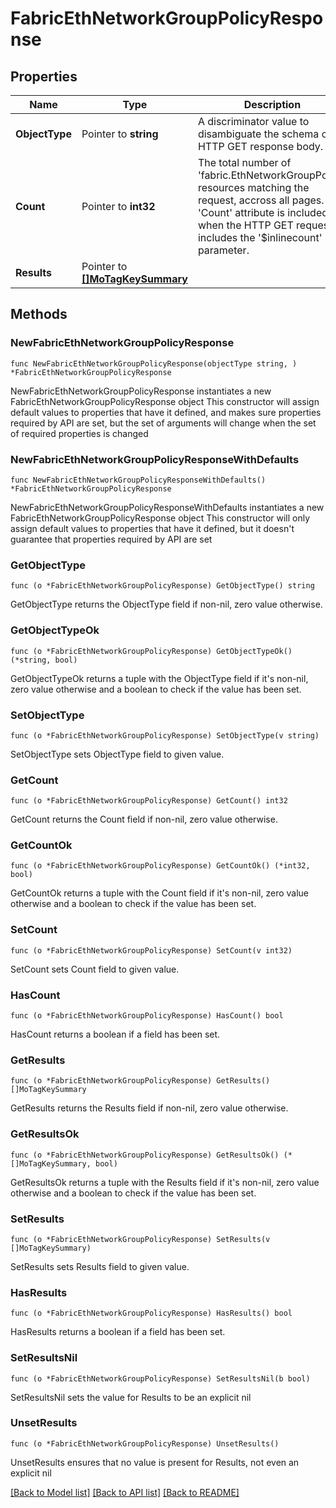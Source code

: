 # FabricEthNetworkGroupPolicyResponse

## Properties

Name | Type | Description | Notes
------------ | ------------- | ------------- | -------------
**ObjectType** | Pointer to **string** | A discriminator value to disambiguate the schema of a HTTP GET response body. | 
**Count** | Pointer to **int32** | The total number of &#39;fabric.EthNetworkGroupPolicy&#39; resources matching the request, accross all pages. The &#39;Count&#39; attribute is included when the HTTP GET request includes the &#39;$inlinecount&#39; parameter. | [optional] 
**Results** | Pointer to [**[]MoTagKeySummary**](mo.TagKeySummary.md) |  | [optional] 

## Methods

### NewFabricEthNetworkGroupPolicyResponse

`func NewFabricEthNetworkGroupPolicyResponse(objectType string, ) *FabricEthNetworkGroupPolicyResponse`

NewFabricEthNetworkGroupPolicyResponse instantiates a new FabricEthNetworkGroupPolicyResponse object
This constructor will assign default values to properties that have it defined,
and makes sure properties required by API are set, but the set of arguments
will change when the set of required properties is changed

### NewFabricEthNetworkGroupPolicyResponseWithDefaults

`func NewFabricEthNetworkGroupPolicyResponseWithDefaults() *FabricEthNetworkGroupPolicyResponse`

NewFabricEthNetworkGroupPolicyResponseWithDefaults instantiates a new FabricEthNetworkGroupPolicyResponse object
This constructor will only assign default values to properties that have it defined,
but it doesn't guarantee that properties required by API are set

### GetObjectType

`func (o *FabricEthNetworkGroupPolicyResponse) GetObjectType() string`

GetObjectType returns the ObjectType field if non-nil, zero value otherwise.

### GetObjectTypeOk

`func (o *FabricEthNetworkGroupPolicyResponse) GetObjectTypeOk() (*string, bool)`

GetObjectTypeOk returns a tuple with the ObjectType field if it's non-nil, zero value otherwise
and a boolean to check if the value has been set.

### SetObjectType

`func (o *FabricEthNetworkGroupPolicyResponse) SetObjectType(v string)`

SetObjectType sets ObjectType field to given value.


### GetCount

`func (o *FabricEthNetworkGroupPolicyResponse) GetCount() int32`

GetCount returns the Count field if non-nil, zero value otherwise.

### GetCountOk

`func (o *FabricEthNetworkGroupPolicyResponse) GetCountOk() (*int32, bool)`

GetCountOk returns a tuple with the Count field if it's non-nil, zero value otherwise
and a boolean to check if the value has been set.

### SetCount

`func (o *FabricEthNetworkGroupPolicyResponse) SetCount(v int32)`

SetCount sets Count field to given value.

### HasCount

`func (o *FabricEthNetworkGroupPolicyResponse) HasCount() bool`

HasCount returns a boolean if a field has been set.

### GetResults

`func (o *FabricEthNetworkGroupPolicyResponse) GetResults() []MoTagKeySummary`

GetResults returns the Results field if non-nil, zero value otherwise.

### GetResultsOk

`func (o *FabricEthNetworkGroupPolicyResponse) GetResultsOk() (*[]MoTagKeySummary, bool)`

GetResultsOk returns a tuple with the Results field if it's non-nil, zero value otherwise
and a boolean to check if the value has been set.

### SetResults

`func (o *FabricEthNetworkGroupPolicyResponse) SetResults(v []MoTagKeySummary)`

SetResults sets Results field to given value.

### HasResults

`func (o *FabricEthNetworkGroupPolicyResponse) HasResults() bool`

HasResults returns a boolean if a field has been set.

### SetResultsNil

`func (o *FabricEthNetworkGroupPolicyResponse) SetResultsNil(b bool)`

 SetResultsNil sets the value for Results to be an explicit nil

### UnsetResults
`func (o *FabricEthNetworkGroupPolicyResponse) UnsetResults()`

UnsetResults ensures that no value is present for Results, not even an explicit nil

[[Back to Model list]](../README.md#documentation-for-models) [[Back to API list]](../README.md#documentation-for-api-endpoints) [[Back to README]](../README.md)


